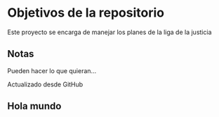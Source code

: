 # Objetivos de la repositorio

Este proyecto se encarga de manejar los planes de la liga de la justicia


## Notas
Pueden hacer lo que quieran...

Actualizado desde GitHub

## Hola mundo
